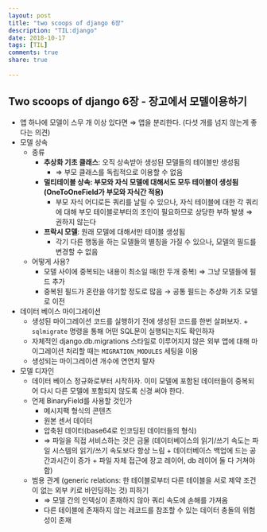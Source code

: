 ```yaml
---
layout: post
title: "two scoops of django 6장"
description: "TIL:django"
date: 2018-10-17
tags: [TIL]
comments: true
share: true
    
---
```


## Two scoops of django 6장 - 장고에서 모델이용하기

- 앱 하나에 모델이 스무 개 이상 있다면 ⇒ 앱을 분리한다. (다섯 개를 넘지 않는게 좋다는 의견)
- 모델 상속
    - 종류
        - **추상화 기초 클래스**: 오직 상속받아 생성된 모델들의 테이블만 생성됨
            - ⇒ 부모 클래스를 독립적으로 이용할 수 없음
        - **멀티테이블 상속: 부모와 자식 모델에 대해서도 모두 테이블이 생성됨 (OneToOneField가 부모와 자식간 적용)**
            - 부모 자식 어디로든 쿼리를 날릴 수 있으나, 자식 테이블에 대한 각 쿼리에 대해 부모 테이블로부터의 조인이 필요하므로 상당한 부하 발생 ⇒ 권하지 않는다
        - **프락시 모델**: 원래 모델에 대해서만 테이블 생성됨
            - 각기 다른 행동을 하는 모델들의 별칭을 가질 수 있으나, 모델의 필드를 변경할 수 없음
    - 어떻게 사용?
        - 모델 사이에 중복되는 내용이 최소일 때(한 두개 중복) ⇒ 그냥 모델들에 필드 추가
        - 중복된 필드가 혼란을 야기할 정도로 많음 → 공통 필드는 추상화 기초 모델로 이전
- 데이터 베이스 마이그레이션
    - 생성된 마이그레이션 코드를 실행하기 전에 생성된 코드를 한번 살펴보자. + `sqlmigrate` 명령을 통해 어떤 SQL문이 실행되는지도 확인하자
    - 자체적인 django.db.migrations 스타일로 이루어지지 않은 외부 앱에 대해 마이그레이션 처리할 때는 `MIGRATION_MODULES` 세팅을 이용
    - 생성되는 마이그레이션 개수에 연연치 말자
- 모델 디자인
    - 데이터 베이스 정규화로부터 시작하자. 이미 모델에 포함된 데이터들이 중복되어 다시 다른 모델에 포함되지 않도록 신경 써야 한다.
    - 언제 BinaryField를 사용할 것인가
        - 메시지팩 형식의 콘텐츠
        - 원본 센서 데이터
        - 압축된 데이터(base64로 인코딩된 데이터들의 형식)
        - ⇒ 파일을 직접 서비스하는 것은 금물 (데이터베이스의 읽기/쓰기 속도는 파일 시스템의 읽기/쓰기 속도보다 항상 느림 + 데이터베이스 백업에 드는 공간과시간이 증가 + 파일 자체 접근에 장고 레이어, db 레이어 둘 다 거쳐야 함)
    - 범용 관계 (generic relations: 한 테이블로부터 다른 테이블을 서로 제약 조건이 없는 외부 키로 바인딩하는 것) 피하기
        - ⇒ 모델 간의 인덱싱이 존재하지 않아 쿼리 속도에 손해를 가져옴
        - 다른 테이블에 존재하지 않는 레코드를 참조할 수 있는 데이터 충돌의 위험성이 존재
